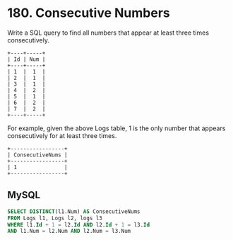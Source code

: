 # 180. Consecutive Numbers

Write a SQL query to find all numbers that appear at least three times consecutively.
```
+----+-----+
| Id | Num |
+----+-----+
| 1  |  1  |
| 2  |  1  |
| 3  |  1  |
| 4  |  2  |
| 5  |  1  |
| 6  |  2  |
| 7  |  2  |
+----+-----+
```
For example, given the above Logs table, 1 is the only number that appears consecutively for at least three times.
```
+-----------------+
| ConsecutiveNums |
+-----------------+
| 1               |
+-----------------+
```

## MySQL
```sql
SELECT DISTINCT(l1.Num) AS ConsecutiveNums
FROM Logs l1, Logs l2, logs l3
WHERE l1.Id + 1 = l2.Id AND l2.Id + 1 = l3.Id
AND l1.Num = l2.Num AND l2.Num = l3.Num
```
